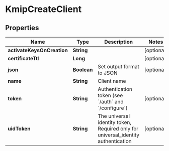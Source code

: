 

# KmipCreateClient

## Properties

Name | Type | Description | Notes
------------ | ------------- | ------------- | -------------
**activateKeysOnCreation** | **String** |  |  [optional]
**certificateTtl** | **Long** |  |  [optional]
**json** | **Boolean** | Set output format to JSON |  [optional]
**name** | **String** | Client name | 
**token** | **String** | Authentication token (see &#x60;/auth&#x60; and &#x60;/configure&#x60;) |  [optional]
**uidToken** | **String** | The universal identity token, Required only for universal_identity authentication |  [optional]



